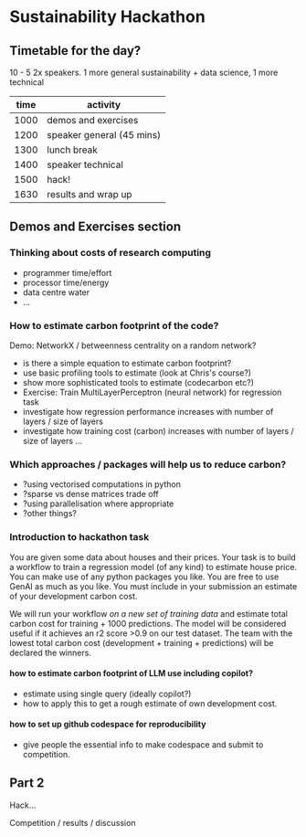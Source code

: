# Sustainability Hackathon


## Timetable for the day?
10 - 5
2x speakers. 1 more general sustainability + data science, 1 more technical

|time |activity|
|-----|--------|
|1000 |demos and exercises|
|1200 |speaker general (45 mins)|
|1300 |lunch break|
|1400 |speaker technical|
|1500 |hack!|
|1630 |results and wrap up|


## Demos and Exercises section


### Thinking about costs of research computing
- programmer time/effort
- processor time/energy
- data centre water
- …

### How to estimate carbon footprint of the code?
Demo: NetworkX / betweenness centrality on a random network?
- is there a simple equation to estimate carbon footprint?
 - use basic profiling tools to estimate (look at Chris's course?)
- show more sophisticated tools to estimate (codecarbon etc?)
- Exercise: Train MultiLayerPerceptron (neural network) for regression task
 - investigate how regression performance increases with number of layers / size of layers
  - investigate how training cost (carbon) increases with number of layers / size of layers …


### Which approaches / packages will help us to reduce carbon?
- ?using vectorised computations in python
- ?sparse vs dense matrices trade off
- ?using parallelisation where appropriate
- ?other things?

### Introduction to hackathon task
You are given some data about houses and their prices.
Your task is to build a workflow to train a regression model (of any kind) to estimate house price. 
You can make use of any python packages you like.
You are free to use GenAI as much as you like.
You must include in your submission an estimate of your development carbon cost.

We will run your workflow *on a new set of training data* and estimate total carbon cost for training + 1000 predictions.
The model will be considered useful if it achieves an r2 score >0.9 on our test dataset.
The team with the lowest total carbon cost (development + training + predictions) will be declared the winners.

#### how to estimate carbon footprint of LLM use including copilot?
- estimate using single query (ideally copilot?)
- how to apply this to get a rough estimate of own development cost.

#### how to set up github codespace for reproducibility
- give people the essential info to make codespace and submit to competition.



## Part 2

Hack…

Competition / results / discussion


